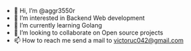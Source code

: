 - 👋 Hi, I’m @aggr3550r
- 👀 I’m interested in Backend Web development
- 🌱 I’m currently learning Golang
- 💞️ I’m looking to collaborate on Open source projects
- 📫 How to reach me send a mail to victoruc042@gmail.com

<!---
aggr3550r/aggr3550r is a ✨ special ✨ repository because its `README.md` (this file) appears on your GitHub profile.
You can click the Preview link to take a look at your changes.
--->
